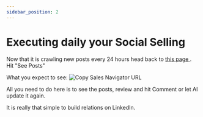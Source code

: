 ```yaml
---
sidebar_position: 2
---
```


# Executing daily your Social Selling

Now that it is crawling new posts every 24 hours head back to [this page ](https://app.usedemand.com/social-selling).
Hit "See Posts"

What you expect to see:
![Copy Sales Navigator URL](./img/execution.gif)

All you need to do here is to see the posts, review and hit Comment or let AI update it again. 

It is really that simple to build relations on LinkedIn.
